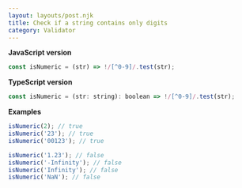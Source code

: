```yaml
---
layout: layouts/post.njk
title: Check if a string contains only digits
category: Validator
---
```


**JavaScript version**

```js
const isNumeric = (str) => !/[^0-9]/.test(str);
```

**TypeScript version**

```js
const isNumeric = (str: string): boolean => !/[^0-9]/.test(str);
```

**Examples**

```js
isNumeric(2); // true
isNumeric('23'); // true
isNumeric('00123'); // true

isNumeric('1.23'); // false
isNumeric('-Infinity'); // false
isNumeric('Infinity'); // false
isNumeric('NaN'); // false
```
